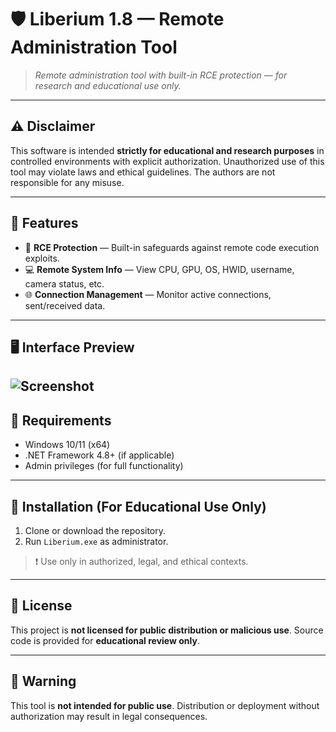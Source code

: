 
# 🛡️ Liberium 1.8 — Remote Administration Tool

> *Remote administration tool with built-in RCE protection — for research and educational use only.*

---

## ⚠️ Disclaimer

This software is intended **strictly for educational and research purposes** in controlled environments with explicit authorization. Unauthorized use of this tool may violate laws and ethical guidelines. The authors are not responsible for any misuse.

---

## 📌 Features

- 🔐 **RCE Protection** — Built-in safeguards against remote code execution exploits.  
- 💻 **Remote System Info** — View CPU, GPU, OS, HWID, username, camera status, etc.  
- 🌐 **Connection Management** — Monitor active connections, sent/received data.

---

## 🖥️ Interface Preview

![Screenshot](https://media.discordapp.net/attachments/1399442511927447562/1399705691366883518/image.png?ex=68f21f82&is=68f0ce02&hm=b0fc2d0276d0cc2b0be712a1882a12bba3e6d99474b76d42d1503786cd9c2942&=&format=webp&quality=lossless)
---

## 🧩 Requirements

- Windows 10/11 (x64)  
- .NET Framework 4.8+ (if applicable)  
- Admin privileges (for full functionality)

---

## 🚀 Installation (For Educational Use Only)

1. Clone or download the repository.  
2. Run `Liberium.exe` as administrator.

> ❗ Use only in authorized, legal, and ethical contexts.

---

## 📜 License

This project is **not licensed for public distribution or malicious use**. Source code is provided for **educational review only**.

---

## 🚫 Warning

This tool is **not intended for public use**. Distribution or deployment without authorization may result in legal consequences.
